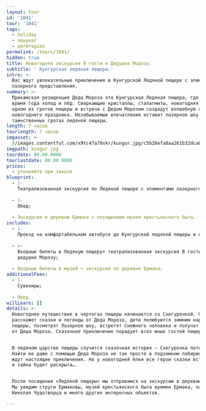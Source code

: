 ```yaml
---
layout: tour
id: '1041'
tour: '1041'
tags:
  - holiday
  - newyear
  - permregion
permalink: /tours/1041/
hidden: true
title: Новогодняя экскурсия В гости к Дедушке Морозу.
subtitle: ' Кунгурская ледяная пещера.'
intro: >-
  Вас ждут увлекательные приключения в Кунгурской Ледяной пещере с элементами
  лазерного представления.
summary: >-
  Прикамская резиденция Деда Мороза это Кунгурская Ледяная пещера, где в любое
  время года холод и лёд. Сверкающие кристаллы, сталагмиты, новогодняя елка в
  одном из гротов пещеры и встреча с Дедом Морозом создадут волшебную атмосферу
  новогоднего праздника. Незабываемые впечатления оставит лазерное шоу в
  таинственных гротах ледяной пещеры.
length: 7 часов
tourlength: 7 часов
imgasset: >-
  //images.contentful.com/x9tc47a70skr/kungur.jpg/c5b26efa8aa261b32dca8dac18f11ac7/kungur.jpg
imgpath: kungur.jpg
tourdate: 00.00.0000
tourlastdate: 00.00.0000
prices:
  - уточняйте при заказе
blueprint:
  - |-
    Театрализованная экскурсия по Ледяной пещере с элементами лазерного шоу;
     
  - |-
    Обед;
     
  - Экскурсия в деревню Ермака с посещением музея крестьянского быта.
includes:
  - |-
    Проезд на комфортабельном автобусе до Кунгурской ледяной пещеры и обратно;
     
  - >-
    Входные билеты в Ледяную пещеру+ театрализованная экскурсия В гости к
    дедушке Морозу;
     
  - Входные билеты в музей + экскурсия по деревне Ермака;
additionalFees:
  - |-
    Сувениры;
     
  - Обед.
willLearn: []
details: >-
  Новогоднее путешествие в чертогах пещеры начинается со Снегурочкой. Она
  расскажет сказки и легенды от Деда Мороза, дети полюбуются зимним нарядом
  пещеры, посмотрят Лазерное шоу, встретят Снежного человека и получат угощение
  от Деда Мороза. Сказочное приключение порадует всех юных гостей пещеры.


  В ледяном царстве пещеры случится сказочная история – Снегурочка потеряется.
  Найти ее даже с помощью Деда Мороза не так просто в подземном лабиринте. Вас
  ждут настоящие приключения. Но у новогодней ёлки все герои сказки встречаются
  и тайна будет раскрыта….


  После посещения «Ледяной пещеры» мы отправимся на экскурсию в деревню Ермака.
  Мы увидим струги Ермаковы, музей крестьянского быта времен Ермака, часовню
  Николая Чудотворца и много других интересных объектов.

---
```

